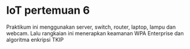 # IoT pertemuan 6

Praktikum ini menggunakan server, switch, router, laptop, lampu dan webcam. Lalu rangkaian ini menerapkan keamanan WPA Enterprise dan algoritma enkripsi TKIP

